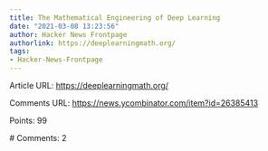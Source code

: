 ```yaml
---
title: The Mathematical Engineering of Deep Learning
date: "2021-03-08 13:23:56"
author: Hacker News Frontpage
authorlink: https://deeplearningmath.org/
tags:
- Hacker-News-Frontpage
---
```


<p>Article URL: <a href="https://deeplearningmath.org/">https://deeplearningmath.org/</a></p>
<p>Comments URL: <a href="https://news.ycombinator.com/item?id=26385413">https://news.ycombinator.com/item?id=26385413</a></p>
<p>Points: 99</p>
<p># Comments: 2</p>
